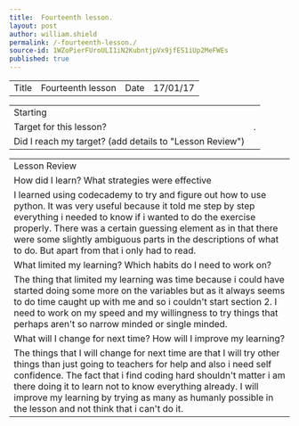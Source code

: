 ```yaml
---
title:  Fourteenth lesson.
layout: post
author: william.shield
permalink: /-fourteenth-lesson./
source-id: 1WZoPierFUroULI1iN2KubntjpVx9jfES1iUp2MeFWEs
published: true
---
```

<table>
  <tr>
    <td>Title</td>
    <td>Fourteenth lesson</td>
    <td>Date</td>
    <td>17/01/17</td>
  </tr>
</table>


<table>
  <tr>
    <td>Starting </td>
    <td></td>
  </tr>
  <tr>
    <td>Target for this lesson?</td>
    <td>.</td>
  </tr>
  <tr>
    <td>Did I reach my target? 
(add details to "Lesson Review")</td>
    <td></td>
  </tr>
</table>


<table>
  <tr>
    <td>Lesson Review</td>
  </tr>
  <tr>
    <td>How did I learn? What strategies were effective</td>
  </tr>
  <tr>
    <td>I learned using codecademy to try and figure out how to use python. It was very useful because it told me step by step everything i needed to know if i wanted to do the exercise properly. There was a certain guessing element as in that there were some slightly ambiguous parts in the descriptions of what to do. But apart from that i only had to read.</td>
  </tr>
  <tr>
    <td>What limited my learning? Which habits do I need to work on? </td>
  </tr>
  <tr>
    <td>The thing that limited my learning was time because i could have started doing some more on the variables but as it always seems to do time caught up with me and so i couldn't start section 2. I need to work on my speed and my willingness to try things that perhaps aren't so narrow minded or single minded. </td>
  </tr>
  <tr>
    <td>What will I change for next time? How will I improve my learning?</td>
  </tr>
  <tr>
    <td>The things that I will change for next time are that I will try other things than just going to teachers for help and also i need self confidence. The fact that i find coding hard shouldn't matter i am there doing it to learn not to know everything already. I will improve my learning by trying as many as humanly possible in the lesson and not think that i can't do it.</td>
  </tr>
</table>


